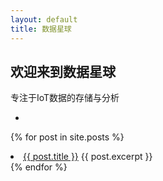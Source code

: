 ```yaml
---
layout: default
title: 数据星球
---
```


## 欢迎来到数据星球

专注于IoT数据的存储与分析

-
{% for post in site.posts %}
    <li>
      <a href="{{ post.url }}">{{ post.title }}</a>
      {{ post.excerpt }}
    </li>
{% endfor %}
